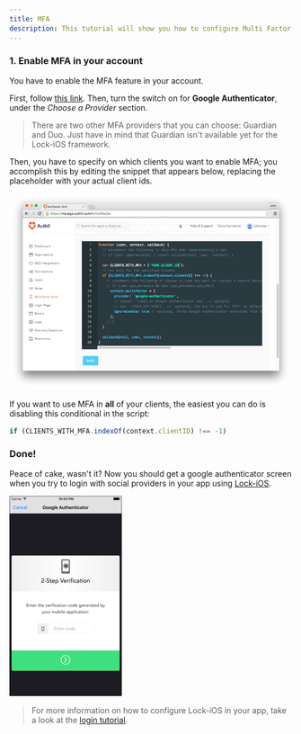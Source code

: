 ```yaml
---
title: MFA
description: This tutorial will show you how to configure Multi Factor Authentication (MFA) via Google Authenticator in your app.
---
```


### 1. Enable MFA in your account

You have to enable the MFA feature in your account. 

First, follow [this link](https://manage.auth0.com/#/multifactor). Then, turn the switch on for **Google Authenticator**, under the *Choose a Provider* section.

> There are two other MFA providers that you can choose: Guardian and Duo. Just have in mind that Guardian isn't available yet for the Lock-iOS framework.

Then, you have to specify on which clients you want to enable MFA; you accomplish this by editing the snippet that appears below, replacing the placeholder with your actual client ids.

![MFA Rule Screenshot](/media/articles/mfa/mfa-native/mfa-native-02.png)

If you want to use MFA in **all** of your clients, the easiest you can do is disabling this conditional in the script:

```javascript
if (CLIENTS_WITH_MFA.indexOf(context.clientID) !== -1)
```

### Done!

Peace of cake, wasn't it? Now you should get a google authenticator screen when you try to login with social providers in your app using [Lock-iOS](https://github.com/auth0/Lock.iOS-OSX).

![MFA Rule Screenshot](/media/articles/mfa/mfa-native/mfa-native-09.png)

> For more information on how to configure Lock-iOS in your app, take a look at the [login tutorial](01-login.md).